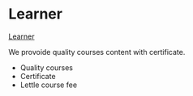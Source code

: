 # Learner

[Learner](https://dazzling-turing-2db003.netlify.app/Home)

We provoide quality courses content with certificate.

- Quality courses
- Certificate
- Lettle course fee
